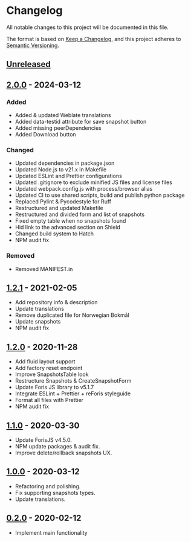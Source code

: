 # Changelog

All notable changes to this project will be documented in this file.

The format is based on [Keep a Changelog](https://keepachangelog.com/en/1.0.0/),
and this project adheres to
[Semantic Versioning](https://semver.org/spec/v2.0.0.html).

## [Unreleased]

## [2.0.0] - 2024-03-12

### Added

-   Added & updated Weblate translations
-   Added data-testid attribute for save snapshot button
-   Added missing peerDependencies
-   Added Download button

### Changed

-   Updated dependencies in package.json
-   Updated Node.js to v21.x in Makefile
-   Updated ESLint and Prettier configurations
-   Updated .gitignore to exclude minified JS files and license files
-   Updated webpack.config.js with process/browser alias
-   Updated CI to use shared scripts, build and publish python package
-   Replaced Pylint & Pycodestyle for Ruff
-   Restructured and updated Makefile
-   Restructured and divided form and list of snapshots
-   Fixed empty table when no snapshots found
-   Hid link to the advanced section on Shield
-   Changed build system to Hatch
-   NPM audit fix

### Removed

-   Removed MANIFEST.in

## [1.2.1] - 2021-02-05

-   Add repository info & description
-   Update translations
-   Remove duplicated file for Norwegian Bokmål
-   Update snapshots
-   NPM audit fix

## [1.2.0] - 2020-11-28

-   Add fluid layout support
-   Add factory reset endpoint
-   Improve SnapshotsTable look
-   Restructure Snapshots & CreateSnapshotForm
-   Update Foris JS library to v5.1.7
-   Integrate ESLint + Prettier + reForis styleguide
-   Format all files with Prettier
-   NPM audit fix

## [1.1.0] - 2020-03-30

-   Update ForisJS v4.5.0.
-   NPM update packages & audit fix.
-   Improve delete/rollback snapshots UX.

## [1.0.0] - 2020-03-12

-   Refactoring and polishing.
-   Fix supporting snapshots types.
-   Update translations.

## [0.2.0] - 2020-02-12

-   Implement main functionality

[unreleased]: https://gitlab.nic.cz/turris/reforis/reforis-snapshots/-/compare/v2.0.0...master
[2.0.0]: https://gitlab.nic.cz/turris/reforis/reforis-snapshots/-/compare/v1.2.1...v2.0.0
[1.2.1]: https://gitlab.nic.cz/turris/reforis/reforis-snapshots/-/compare/v1.2.0...v1.2.1
[1.2.0]: https://gitlab.nic.cz/turris/reforis/reforis-snapshots/-/compare/v1.1.0...v1.2.0
[1.1.0]: https://gitlab.nic.cz/turris/reforis/reforis-snapshots/-/compare/v1.0.0...v1.1.0
[1.0.0]: https://gitlab.nic.cz/turris/reforis/reforis-snapshots/-/compare/v0.2.0...v1.0.0
[0.2.0]: https://gitlab.nic.cz/turris/reforis/reforis-snapshots/-/tags/v0.2.0
